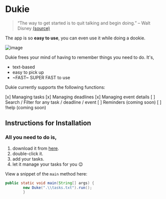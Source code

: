 # Dukie

> “The way to get started is to quit talking and begin doing.”  – Walt Disney [(source)](https://blog.hubspot.com/sales/famous-quotes)
 
The app is so **easy to use**, you can even use it while doing a dookie. 


![image](https://media.istockphoto.com/id/1257001864/vector/a-cartoon-illustration-of-a-brown-poo-dookie-or-turd.jpg?s=612x612&w=0&k=20&c=MOpwoydkJGmRuy7FkW1-V0fjX9wCP41MdXUpYycYBtQ=)
 
Dukie frees your mind of having to remember things you need to do. It's,
 
* text-based
* easy to pick up
* ~FAST~ SUPER FAST to use
 
Dukie currently supports the following functions:
 
[x]  Managing tasks
[x]  Managing deadlines
[x]  Managing event details
[ ]  Search / Filter for any task / deadline / event
[ ]  Reminders (coming soon)
[ ]  !help (coming soon)

## Instructions for Installation

### All you need to do is,

1. download it from [here](https://github.com/securespider/ip.git).
2. double-click it.
3. add your tasks.
4. let it manage your tasks for you 😉


View a snippet of the `main` method here:
```java
public static void main(String[] args) {
        new Duke(".\\tasks.txt").run();
        }
```

